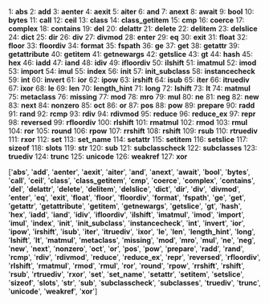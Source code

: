 1: __abs__
2: __add__
3: __aenter__
4: __aexit__
5: __aiter__
6: __and__
7: __anext__
8: __await__
9: __bool__
10: __bytes__
11: __call__
12: __ceil__
13: __class__
14: __class_getitem__
15: __cmp__
16: __coerce__
17: __complex__
18: __contains__
19: __del__
20: __delattr__
21: __delete__
22: __delitem__
23: __delslice__
24: __dict__
25: __dir__
26: __div__
27: __divmod__
28: __enter__
29: __eq__
30: __exit__
31: __float__
32: __floor__
33: __floordiv__
34: __format__
35: __fspath__
36: __ge__
37: __get__
38: __getattr__
39: __getattribute__
40: __getitem__
41: __getnewargs__
42: __getslice__
43: __gt__
44: __hash__
45: __hex__
46: __iadd__
47: __iand__
48: __idiv__
49: __ifloordiv__
50: __ilshift__
51: __imatmul__
52: __imod__
53: __import__
54: __imul__
55: __index__
56: __init__
57: __init_subclass__
58: __instancecheck__
59: __int__
60: __invert__
61: __ior__
62: __ipow__
63: __irshift__
64: __isub__
65: __iter__
66: __itruediv__
67: __ixor__
68: __le__
69: __len__
70: __length_hint__
71: __long__
72: __lshift__
73: __lt__
74: __matmul__
75: __metaclass__
76: __missing__
77: __mod__
78: __mro__
79: __mul__
80: __ne__
81: __neg__
82: __new__
83: __next__
84: __nonzero__
85: __oct__
86: __or__
87: __pos__
88: __pow__
89: __prepare__
90: __radd__
91: __rand__
92: __rcmp__
93: __rdiv__
94: __rdivmod__
95: __reduce__
96: __reduce_ex__
97: __repr__
98: __reversed__
99: __rfloordiv__
100: __rlshift__
101: __rmatmul__
102: __rmod__
103: __rmul__
104: __ror__
105: __round__
106: __rpow__
107: __rrshift__
108: __rshift__
109: __rsub__
110: __rtruediv__
111: __rxor__
112: __set__
113: __set_name__
114: __setattr__
115: __setitem__
116: __setslice__
117: __sizeof__
118: __slots__
119: __str__
120: __sub__
121: __subclasscheck__
122: __subclasses__
123: __truediv__
124: __trunc__
125: __unicode__
126: __weakref__
127: __xor__

['__abs__', '__add__', '__aenter__', '__aexit__', '__aiter__', '__and__', '__anext__', '__await__', '__bool__', '__bytes__', '__call__', '__ceil__', '__class__', '__class_getitem__', '__cmp__', '__coerce__', '__complex__', '__contains__', '__del__', '__delattr__', '__delete__', '__delitem__', '__delslice__', '__dict__', '__dir__', '__div__', '__divmod__', '__enter__', '__eq__', '__exit__', '__float__', '__floor__', '__floordiv__', '__format__', '__fspath__', '__ge__', '__get__', '__getattr__', '__getattribute__', '__getitem__', '__getnewargs__', '__getslice__', '__gt__', '__hash__', '__hex__', '__iadd__', '__iand__', '__idiv__', '__ifloordiv__', '__ilshift__', '__imatmul__', '__imod__', '__import__', '__imul__', '__index__', '__init__', '__init_subclass__', '__instancecheck__', '__int__', '__invert__', '__ior__', '__ipow__', '__irshift__', '__isub__', '__iter__', '__itruediv__', '__ixor__', '__le__', '__len__', '__length_hint__', '__long__', '__lshift__', '__lt__', '__matmul__', '__metaclass__', '__missing__', '__mod__', '__mro__', '__mul__', '__ne__', '__neg__', '__new__', '__next__', '__nonzero__', '__oct__', '__or__', '__pos__', '__pow__', '__prepare__', '__radd__', '__rand__', '__rcmp__', '__rdiv__', '__rdivmod__', '__reduce__', '__reduce_ex__', '__repr__', '__reversed__', '__rfloordiv__', '__rlshift__', '__rmatmul__', '__rmod__', '__rmul__', '__ror__', '__round__', '__rpow__', '__rrshift__', '__rshift__', '__rsub__', '__rtruediv__', '__rxor__', '__set__', '__set_name__', '__setattr__', '__setitem__', '__setslice__', '__sizeof__', '__slots__', '__str__', '__sub__', '__subclasscheck__', '__subclasses__', '__truediv__', '__trunc__', '__unicode__', '__weakref__', '__xor__']
